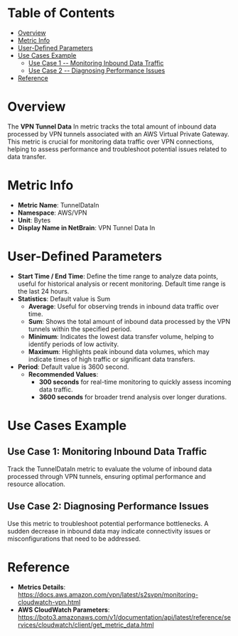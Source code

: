 # Table of Contents
- [Overview](#overview)
- [Metric Info](#metric-info)
- [User-Defined Parameters](#user-defined-parameters)
- [Use Cases Example](#example)
    - [Use Case 1 -- Monitoring Inbound Data Traffic](#example-1) 
    - [Use Case 2 -- Diagnosing Performance Issues](#example-2)
- [Reference](#reference)

# Overview <a name="overview"></a>
The <b>VPN Tunnel Data</b> In metric tracks the total amount of inbound data processed by VPN tunnels associated with an AWS Virtual Private Gateway. This metric is crucial for monitoring data traffic over VPN connections, helping to assess performance and troubleshoot potential issues related to data transfer.


# Metric Info <a name="metric-info"></a>
* <b>Metric Name</b>: TunnelDataIn
* <b>Namespace</b>: AWS/VPN
* <b>Unit</b>: Bytes
* <b>Display Name in NetBrain</b>: VPN Tunnel Data In

# User-Defined Parameters <a name="user-defined-parameters"></a>
* <b>Start Time / End Time</b>: Define the time range to analyze data points, useful for historical analysis or recent monitoring. Default time range is the last 24 hours.
* <b>Statistics</b>: Default value is Sum
  * <b>Average</b>: Useful for observing trends in inbound data traffic over time.
  * <b>Sum</b>: Shows the total amount of inbound data processed by the VPN tunnels within the specified period.
  * <b>Minimum</b>: Indicates the lowest data transfer volume, helping to identify periods of low activity.
  * <b>Maximum</b>: Highlights peak inbound data volumes, which may indicate times of high traffic or significant data transfers.
* <b>Period</b>: Default value is 3600 second.
  * <b>Recommended Values</b>:
    * <b>300 seconds</b> for real-time monitoring to quickly assess incoming data traffic.
    * <b>3600 seconds</b> for broader trend analysis over longer durations.

# Use Cases Example <a name="example"></a>
## Use Case 1: Monitoring Inbound Data Traffic <a name="example-1"></a>
Track the TunnelDataIn metric to evaluate the volume of inbound data processed through VPN tunnels, ensuring optimal performance and resource allocation.

## Use Case 2: Diagnosing Performance Issues <a name="example-2"></a>
Use this metric to troubleshoot potential performance bottlenecks. A sudden decrease in inbound data may indicate connectivity issues or misconfigurations that need to be addressed.


# Reference <a name="reference"></a>
* <b>Metrics Details</b>: https://docs.aws.amazon.com/vpn/latest/s2svpn/monitoring-cloudwatch-vpn.html
* <b>AWS CloudWatch Parameters</b>: https://boto3.amazonaws.com/v1/documentation/api/latest/reference/services/cloudwatch/client/get_metric_data.html